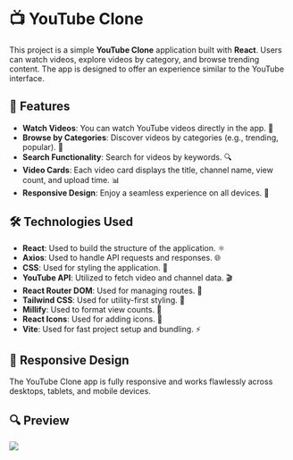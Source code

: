 # 📺 YouTube Clone

This project is a simple **YouTube Clone** application built with **React**. Users can watch videos, explore videos by category, and browse trending content. The app is designed to offer an experience similar to the YouTube interface.

## 🚀 Features

- **Watch Videos**: You can watch YouTube videos directly in the app. 🎥
- **Browse by Categories**: Discover videos by categories (e.g., trending, popular). 📂
- **Search Functionality**: Search for videos by keywords. 🔍
- **Video Cards**: Each video card displays the title, channel name, view count, and upload time. 📊
- **Responsive Design**: Enjoy a seamless experience on all devices. 📱

## 🛠️ Technologies Used

- **React**: Used to build the structure of the application. ⚛️
- **Axios**: Used to handle API requests and responses. 🌐
- **CSS**: Used for styling the application. 🎨
- **YouTube API**: Utilized to fetch video and channel data. 🎬
- **React Router DOM**: Used for managing routes. 🔁
- **Tailwind CSS**: Used for utility-first styling. 💨
- **Millify**: Used to format view counts. 🔢
- **React Icons**: Used for adding icons. 🎯
- **Vite**: Used for fast project setup and bundling. ⚡

## 📱 Responsive Design

The YouTube Clone app is fully responsive and works flawlessly across desktops, tablets, and mobile devices.

## 🔍 Preview

![](youtube_clone.gif)

